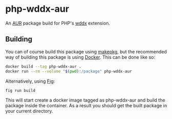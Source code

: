 # php-wddx-aur
An [AUR] package build for PHP's [wddx] extension.

## Building
You can of course build this package using [makepkg], but the recommended way
of building this package is using [Docker].  This can be done like so:

```bash
docker build --tag php-wddx-aur .
docker run --rm --volume "$(pwd):/package" php-wddx-aur
```

Alternatively, using [Fig]:

```bash
fig run build
```

This will start create a docker image tagged as php-wddx-aur and build the
package inside the container.  As a result you should get the built package in
your current directory.

[AUR]: https://aur.archlinux.org/
[wddx]: http://php.net/wddx
[makepkg]: https://wiki.archlinux.org/index.php/Makepkg
[Docker]: https://www.docker.com/
[Fig]: http://www.fig.sh/
